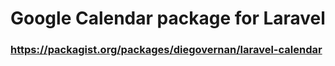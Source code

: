 # Google Calendar package for Laravel

### https://packagist.org/packages/diegovernan/laravel-calendar
